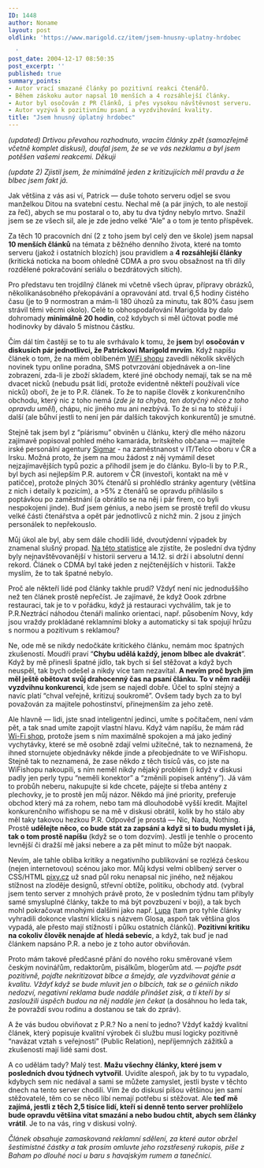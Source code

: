 ```yaml
---
ID: 1448
author: Noname
layout: post
oldlink: 'https://www.marigold.cz/item/jsem-hnusny-uplatny-hrdobec

  '
post_date: 2004-12-17 08:50:35
post_excerpt: ''
published: true
summary_points:
- Autor vrací smazané články po pozitivní reakci čtenářů.
- Během záskoku autor napsal 10 menších a 4 rozsáhlejší články.
- Autor byl osočován z PR článků, i přes vysokou návštěvnost serveru.
- Autor vyzývá k pozitivnímu psaní a vyzdvihování kvality.
title: "Jsem hnusný úplatný hrdobec"
---
```


<p>
<em>(updated) Drtivou převahou rozhodnuto, vracím články zpět (samozřejmě včetně komplet diskusí), doufal jsem, že se ve vás nezklamu a byl jsem potěšen vašemi reakcemi. Děkuji</em></p>
<p>
<span style="font-style: italic;">(update 2) Zjistil jsem, že minimálně jeden z kritizujících měl pravdu a že blbec jsem fakt já. </span></p>
<p>
Jak většina z vás asi ví, Patrick — duše tohoto serveru odjel se svou manželkou Ditou na svatební cestu. Nechal mě (a pár jiných, to ale nestojí za řeč), abych se mu postaral o to, aby tu dva týdny nebylo mrtvo. Snažil jsem se ze všech sil, ale je zde jedno velké &#8220;Ale&#8221; a o tom je tento příspěvek.</p>

<!--more--><p>
Za těch 10 pracovních dní (2 z toho jsem byl celý den ve škole) jsem napsal <strong>10 menších článků</strong> na témata z běžného denního života, které na tomto serveru (jakož i ostatních blozích) jsou pravidlem a <strong>4 rozsáhlejší články</strong> (kritická noticka na boom ohledně CDMA a pro svou obsažnost na tři díly rozdělené pokračování seriálu o bezdrátových sítích).</p>
<p>
Pro představu ten trojdílný článek mi včetně všech úprav, přípravy obrázků, několikanásobného překopávání a opravování atd. trval 6,5 hodiny čistého času (je to 9 normostran a mám-li 180 úhozů za minutu, tak 80% času jsem strávil těmi věcmi okolo). Celé to obhospodařování Marigolda by dalo dohromady <strong>minimálně 20 hodin</strong>, což kdybych si měl účtovat podle mé hodinovky by dávalo 5 místnou částku.</p>
<p>
Čím dál tím častěji se to tu ale svrhávalo k tomu, že <strong>jsem </strong>byl <strong>osočován v diskusích pár jednotlivci, že Patrickovi Marigold mrvím</strong>. Když napíšu článek o tom, že na mém oblíbeném <a href="http://www.wifishop.cz/">WiFi shopu</a> zavedli několik skvělých novinek typu online poradna, SMS potvrzování objednávek a on-line zobrazení, zda-li je zboží skladem, které jiné obchody nemají, tak se na mě dvacet nicků (nebudu psát lidí, protože evidentně někteří používali více nicků) oboří, že je to P.R. článek. To že to napíše člověk z konkurenčního obchodu, který nic z toho nemá (<span style="font-style: italic;">zde je ta chyba, ten dotyčný něco z toho opravdu uměl</span>), chápu, nic jiného mu ani nezbývá. To že si na to stěžují i další (ale bůhví jestli to není jen pár dalších takových konkurentů) je smutné.</p>
<p>
Stejně tak jsem byl z &#8220;píárismu&#8221; obviněn u článku, který dle mého názoru zajímavě popisoval pohled mého kamaráda, britského občana — majitele irské personální agentury <a href="http://www.sigmar.cz/">Sigmar</a> - na zaměstnanost v IT/Telco oboru v ČR a Irsku. Možná proto, že jsem na mou žádost z něj vymámil deset nejzajímavějších typů pozic a přihodil jsem je do článku. Bylo-li by to P.R., byl bych asi nejlepším P.R. autorem v ČR (investoři, kontakt na mě v patičce), protože plných 30% čtenářů si prohlédlo stránky agentury (většina z nich i detaily k pozicím), a &gt;5% z čtenářů se opravdu přihlásilo s poptávkou po zaměstnání (a obrátilo se na něj i pár firem, co byli nespokojeni jinde). Buď jsem génius, a nebo jsem se prostě trefil do vkusu velké části čtenářstva a opět pár jednotlivců z nichž min. 2 jsou z jiných personálek to nepřekouslo.</p>
<p>
Můj úkol ale byl, aby sem dále chodili lidé, dvoutýdenní výpadek by znamenal slušný propad. <a href="http://www.toplist.cz/stat/?menu=1024&amp;menu=256&amp;kdy=dnes&amp;n=45264">Na této statistice</a> ale zjistíte, že poslední dva týdny byly nejnavštěvovanější v historii serveru a 14.12. si drží i absolutní denní rekord. Článek o CDMA byl také jeden z nejčtenějších v historii. Takže myslím, že to tak špatné nebylo.</p>
<p>
Proč ale někteří lidé pod články takhle prudí? Vždyť není nic jednoduššího než ten článek prostě nepřečíst. Je zajímavé, že když Oook zdrbne restauraci, tak je to v pořádku, když já restauraci vychválím, tak je to P.R.Neztrácí náhodou čtenáři malinko orientaci, např. působením Novy, kdy jsou vraždy prokládané reklamními bloky a automaticky si tak spojují hrůzu s normou a pozitivum s reklamou?</p>
<p>
Ne, ode mě se nikdy nedočkáte kritického článku, nemám moc špatných zkušeností. Moudří praví &#8220;<strong>Chybu udělá každý, jenom blbec ale dvakrát</strong>&#8221;. Když by mě přinesli špatné jídlo, tak bych si šel stěžovat a když bych neuspěl, tak bych odešel a nikdy více tam nezavítal. <strong>A nevím proč bych jim měl ještě obětovat svůj drahocenný čas na psaní článku. To v něm raději vyzdvihnu konkurenci</strong>, kde jsem se najedl dobře. Účel to splní stejný a navíc platí &#8220;chval veřejně, kritizuj soukromě&#8221;. Ovšem tady bych za to byl považován za majitele pohostinství, přinejmenším za jeho zetě.</p>
<p>
Ale hlavně — lidi, jste snad inteligentní jedinci, umíte s počítačem, není vám pět, a tak snad umíte zapojit vlastní hlavu. Když vám napíšu, že mám rád <a href="http://www.wifishop.cz/">Wi-Fi shop</a>, protože jsem s ním maximálně spokojen a má jako jediný vychytávky, které se mě osobně zdají velmi užitečné, tak to neznamená, že ihned stornujete objednávky někde jinde a přeobjednáte to ve WiFishopu. Stejně tak to neznamená, že zase někdo z těch tisíců vás, co jste na WiFishopu nakoupili, s ním neměl nikdy nějaký problém (i když v diskusi padly jen perly typu &#8220;neměli konektor&#8221; a &#8220;změnili popisek antény&#8221;). Já vám to probůh neberu, nakupujte si kde chcete, pájejte si třeba antény z plechovky, je to prostě jen můj názor. Někdo má jiné priority, preferuje obchod který má za rohem, nebo tam má dlouhodobě vyšší kredit. Majitel konkurenčního wifishopu se na mě v diskusi obrátil, kolik by ho stálo aby měl taky takovou hezkou P.R. Odpověď je prostá — Nic, Nada, Nothing. Prostě <strong>udělejte něco, co bude stát za zapsání a když si to budu myslet i já, tak o tom prostě napíšu</strong> (když se o tom dozvím). Jestli je tenhle o procento levnější či dražší mě jaksi nebere a za pět minut to může být naopak.</p>
<p>
Nevím, ale tahle obliba kritiky a negativního publikování se rozlézá českou (nejen internetovou) scénou jako mor. Můj kdysi velmi oblíbený server o CSS/HTML <a href="http://www.pixy.cz/">pixy.cz</a> už snad půl roku nenapsal nic jiného, než nějakou stížnost na zloděje designů, střevní obtíže, politiku, obchody atd. (vybral jsem tento server z mnohých právě proto, že v posledním týdnu tam přibyly samé smysluplné články, takže to má být povzbuzení v boji), a tak bych mohl pokračovat mnohými dalšími jako např. <a href="http://www.lupa.cz/">Lupa</a> (tam pro tyhle články vyhradili dokonce vlastní klícku s názvem Glosa, aspoň tak většina glos vypadá, ale přesto mají stížností i půlku ostatních článků). <strong>Pozitivní kritiku na cokoliv člověk nenajde ať hledá sebevíc</strong>, a když, tak buď je nad článkem napsáno P.R. a nebo je z toho autor obviňován.</p>
<p>
Proto mám takové předčasné přání do nového roku směrované všem českým novinářům, redaktorům, pisálkům, blogerům atd. — <em>pojďte psát pozitivně, pojďte nekritizovat blbce a šmejdy, ale vyzdvihovat génie a kvalitu. Vždyť když se bude mluvit jen o blbcích, tak se o géniích nikdo nedozví, negativní reklama bude nadále přinášet zisk, a ti kteří by si zasloužili úspěch budou na něj nadále jen čekat</em> (a dosáhnou ho leda tak, že povraždí svou rodinu a dostanou se tak do zpráv).</p>
<p>
A že vás budou obviňovat z P.R.? No a není to jedno? Vždyť každý kvalitní článek, který popisuje kvalitní výrobek či službu musí logicky pozitivně &#8220;navázat vztah s veřejností&#8221; (Public Relation), nepříjemných zážitků a zkušeností mají lidé sami dost.</p>
<p>
A co udělám tady? Malý test. <strong>Mažu všechny články, které jsem v posledních dvou týdnech vytvořil</strong>. Uvidíte alespoň, jak by to tu vypadalo, kdybych sem nic nedával a sami se můžete zamyslet, jestli byste v těchto dnech na tento server chodili. Vím že do diskusí píšou většinou jen samí stěžovatelé, těm co se něco líbí nemají potřebu si stěžovat. Ale <strong>teď mě zajímá, jestli z těch 2,5 tisíce lidí, kteří si denně tento server prohlíželo bude opravdu většina vítat smazání a nebo budou chtít, abych sem články vrátil</strong>. Je to na vás, ring v diskusi volný.</p>
<p>
<em>Článek obsahuje zamaskovaná reklamní sdělení, za které autor obržel šestimístné částky a tak prosím omluvte jeho rozstřesený rukopis, píše z Baham po dlouhé noci u baru s havajským rumem a tanečnicí.</em></p>